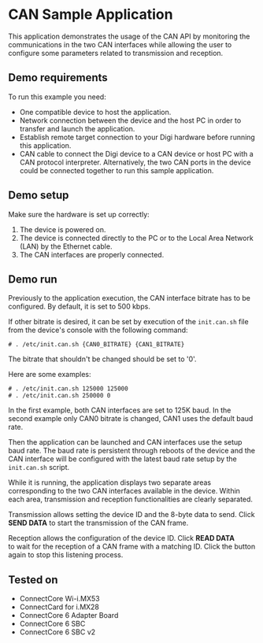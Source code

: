 CAN Sample Application
======================

This application demonstrates the usage of the CAN API by monitoring the 
communications in the two CAN interfaces while allowing the user to configure
some parameters related to transmission and reception.

Demo requirements
-----------------

To run this example you need:
* One compatible device to host the application.
* Network connection between the device and the host PC in order to
  transfer and launch the application.
* Establish remote target connection to your Digi hardware before running
  this application.
* CAN cable to connect the Digi device to a CAN device or host PC with a 
  CAN protocol interpreter. Alternatively, the two CAN ports in the device 
  could be connected together to run this sample application.

Demo setup
----------

Make sure the hardware is set up correctly:
1. The device is powered on.
2. The device is connected directly to the PC or to the Local
   Area Network (LAN) by the Ethernet cable.
3. The CAN interfaces are properly connected.

Demo run
--------

Previously to the application execution, the CAN interface bitrate has to be
configured. By default, it is set to 500 kbps.

If other bitrate is desired, it can be set by execution of the `init.can.sh`
file from the device's console with the following command:

    # . /etc/init.can.sh {CAN0_BITRATE} {CAN1_BITRATE}

The bitrate that shouldn't be changed should be set to '0'.

Here are some examples:

    # . /etc/init.can.sh 125000 125000
    # . /etc/init.can.sh 250000 0

In the first example, both CAN interfaces are set to 125K baud. In the second
example only CAN0 bitrate is changed, CAN1 uses the default baud rate.

Then the application can be launched and CAN interfaces use the setup
baud rate. The baud rate is persistent through reboots of the device and the
CAN interface will be configured with the latest baud rate setup by the
`init.can.sh` script.

While it is running, the application displays two separate areas corresponding
to the two CAN interfaces available in the device. Within each area,
transmission and reception functionalities are clearly separated.

Transmission allows setting the device ID and the 8-byte data to send.
Click **SEND DATA** to start the transmission of the CAN frame.

Reception allows the configuration of the device ID. Click **READ DATA**  
to wait for the reception of a CAN frame with a matching ID. Click the button 
again to stop this listening process.

Tested on
---------

* ConnectCore Wi-i.MX53
* ConnectCard for i.MX28
* ConnectCore 6 Adapter Board
* ConnectCore 6 SBC
* ConnectCore 6 SBC v2